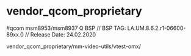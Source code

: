 # vendor_qcom_proprietary
#qcom msm8953/msm8937 Q BSP // BSP TAG: LA.UM.8.6.2.r1-06600-89xx.0 // Release Date: 24.02.2020


vendor_qcom_proprietary/mm-video-utils/vtest-omx/
